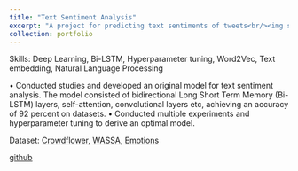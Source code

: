 ```yaml
---
title: "Text Sentiment Analysis"
excerpt: "A project for predicting text sentiments of tweets<br/><img src='/images/500x300.png'>"
collection: portfolio
---
```


Skills: Deep Learning, Bi-LSTM, Hyperparameter tuning, Word2Vec, Text embedding, Natural Language Processing

• Conducted studies and developed an original model for text sentiment analysis. The model consisted of bidirectional Long Short Term Memory (Bi-LSTM) layers, self-attention, convolutional layers etc, achieving an accuracy of 92 percent on datasets.
• Conducted multiple experiments and hyperparameter tuning to derive an optimal model.

Dataset: [Crowdflower](https://huggingface.co/datasets/tasksource/crowdflower), [WASSA](https://wassa-workshop.github.io/2023/shared_task/), [Emotions](https://www.kaggle.com/datasets/nelgiriyewithana/emotions)

[github](https://github.com/wanganyi1102/Text-Sentiment-Analysis/tree/main)
